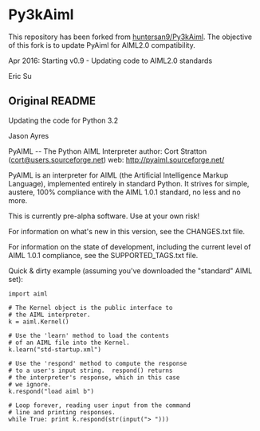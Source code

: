 Py3kAiml
===

This repository has been forked from [huntersan9/Py3kAiml](https://github.com/huntersan9/Py3kAiml). 
The objective of this fork is to update PyAiml for AIML2.0 compatibility.

Apr 2016: Starting v0.9 - Updating code to AIML2.0 standards

Eric Su

## Original README

Updating the code for Python 3.2

Jason Ayres

PyAIML -- The Python AIML Interpreter
author: Cort Stratton (cort@users.sourceforge.net)
web: http://pyaiml.sourceforge.net/

PyAIML is an interpreter for AIML (the Artificial Intelligence Markup
Language), implemented entirely in standard Python.  It strives for
simple, austere, 100% compliance with the AIML 1.0.1 standard, no less
and no more.

This is currently pre-alpha software.  Use at your
own risk!

For information on what's new in this version, see the
CHANGES.txt file.

For information on the state of development, including 
the current level of AIML 1.0.1 compliance, see the
SUPPORTED_TAGS.txt file.

Quick & dirty example (assuming you've downloaded the
"standard" AIML set):

	import aiml

	# The Kernel object is the public interface to
	# the AIML interpreter.
	k = aiml.Kernel()

	# Use the 'learn' method to load the contents
	# of an AIML file into the Kernel.
	k.learn("std-startup.xml")

	# Use the 'respond' method to compute the response
	# to a user's input string.  respond() returns
	# the interpreter's response, which in this case
	# we ignore.
	k.respond("load aiml b")

	# Loop forever, reading user input from the command
	# line and printing responses.
	while True: print k.respond(str(input("> ")))
